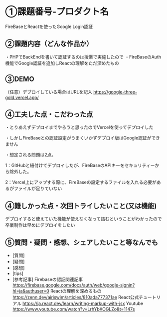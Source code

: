 # ①課題番号-プロダクト名
FireBaseとReactを使ったGoogle Login認証

## ②課題内容（どんな作品か）
・PHPでBackEndを書いて認証するのは授業で実施したので
・FireBaseのAuth機能でGoogle認証を追加しReactの理解をただ深めたもの

## ③DEMO
（任意）デプロイしている場合はURLを記入
https://google-three-gold.vercel.app/

## ④工夫した点・こだわった点
・とりあえずデプロイまでやろうと思ったのでVercelを使ってデプロイした

・しかしFireBaseとの認証設定がうまくいかずデプロイ版はGoogle認証ができません

・想定される問題は2点。

1：GitHubと紐付けてデプロイしたが、FireBaseのAPIキーをセキュリティーから除外した。

2：Vercel上にアップする際に、FireBaseの設定するファイルを入れる必要があるがファイルが足りていない

## ④難しかった点・次回トライしたいこと(又は機能)
デプロイすると使えていた機能が使えなくなって詰むということがわかったので卒業制作は早めにデプロイをしたい


## ⑤質問・疑問・感想、シェアしたいこと等なんでも
- [質問]
- [疑問]
- [感想]
- [tips]
- [参考記事]
Firebaseの認証関連記事
https://firebase.google.com/docs/auth/web/google-signin?hl=ja&authuser=0
Reactの理解を深めるもの
https://zenn.dev/airiswim/articles/810ada777371ae
React公式チュートリアル
https://ja.react.dev/learn/writing-markup-with-jsx
Youtube
https://www.youtube.com/watch?v=LrhYbXOGLZo&t=1147s

